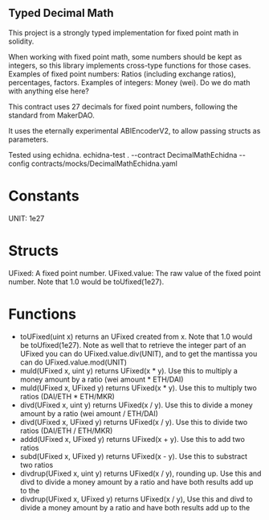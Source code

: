 ## Typed Decimal Math

This project is a strongly typed implementation for fixed point math in solidity.

When working with fixed point math, some numbers should be kept as integers, so this library implements cross-type functions for those cases.
Examples of fixed point numbers: Ratios (including exchange ratios), percentages, factors.
Examples of integers: Money (wei). Do we do math with anything else here?

This contract uses 27 decimals for fixed point numbers, following the standard from MakerDAO.

It uses the eternally experimental ABIEncoderV2, to allow passing structs as parameters.

Tested using echidna.
echidna-test . --contract DecimalMathEchidna --config contracts/mocks/DecimalMathEchidna.yaml

# Constants
UNIT: 1e27

# Structs
UFixed: A fixed point number.
UFixed.value: The raw value of the fixed point number. Note that 1.0 would be toUfixed(1e27).

# Functions

 - toUFixed(uint x) returns an UFixed created from x. Note that 1.0 would be toUfixed(1e27). Note as well that to retrieve the integer part of an UFixed you can do UFixed.value.div(UNIT), and to get the mantissa you can do UFixed.value.mod(UNIT)
 - muld(UFixed x, uint y) returns UFixed(x * y). Use this to multiply a money amount by a ratio (wei amount * ETH/DAI)
 - muld(UFixed x, UFixed y) returns UFixed(x * y). Use this to multiply two ratios (DAI/ETH * ETH/MKR)
 - divd(UFixed x, uint y) returns UFixed(x / y). Use this to divide a money amount by a ratio (wei amount / ETH/DAI)
 - divd(UFixed x, UFixed y) returns UFixed(x / y). Use this to divide two ratios (DAI/ETH / ETH/MKR)
 - addd(UFixed x, UFixed y) returns UFixed(x + y). Use this to add two ratios
 - subd(UFixed x, UFixed y) returns UFixed(x - y). Use this to substract two ratios
 - divdrup(UFixed x, uint y) returns UFixed(x / y), rounding up. Use this and divd to divide a money amount by a ratio and have both results add up to the 
 - divdrup(UFixed x, UFixed y) returns UFixed(x / y), Use this and divd to divide a money amount by a ratio and have both results add up to the 
